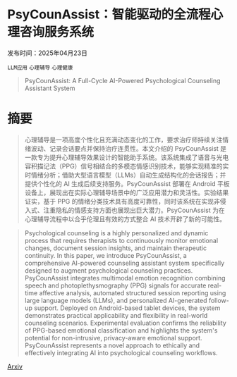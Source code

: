 # PsyCounAssist：智能驱动的全流程心理咨询服务系统

发布时间：2025年04月23日

`LLM应用` `心理辅导` `心理健康`

> PsyCounAssist: A Full-Cycle AI-Powered Psychological Counseling Assistant System

# 摘要

> 心理辅导是一项高度个性化且充满动态变化的工作，要求治疗师持续关注情绪波动、记录会话要点并保持治疗连贯性。本文介绍的 PsyCounAssist 是一款专为提升心理辅导效果设计的智能助手系统。该系统集成了语音与光电容积描记法（PPG）信号相结合的多模态情感识别技术，能够实现精准的实时情绪分析；借助大型语言模型（LLMs）自动生成结构化的会话报告；并提供个性化的 AI 生成后续支持服务。PsyCounAssist 部署在 Android 平板设备上，展现出在实际心理辅导场景中的广泛应用潜力和灵活性。实验结果证实，基于 PPG 的情绪分类技术具有高度可靠性，同时该系统在实现非侵入式、注重隐私的情感支持方面也展现出巨大潜力。PsyCounAssist 为在心理辅导流程中以合乎伦理且有效的方式整合 AI 技术开辟了新的可能性。

> Psychological counseling is a highly personalized and dynamic process that requires therapists to continuously monitor emotional changes, document session insights, and maintain therapeutic continuity. In this paper, we introduce PsyCounAssist, a comprehensive AI-powered counseling assistant system specifically designed to augment psychological counseling practices. PsyCounAssist integrates multimodal emotion recognition combining speech and photoplethysmography (PPG) signals for accurate real-time affective analysis, automated structured session reporting using large language models (LLMs), and personalized AI-generated follow-up support. Deployed on Android-based tablet devices, the system demonstrates practical applicability and flexibility in real-world counseling scenarios. Experimental evaluation confirms the reliability of PPG-based emotional classification and highlights the system's potential for non-intrusive, privacy-aware emotional support. PsyCounAssist represents a novel approach to ethically and effectively integrating AI into psychological counseling workflows.

[Arxiv](https://arxiv.org/abs/2504.16573)